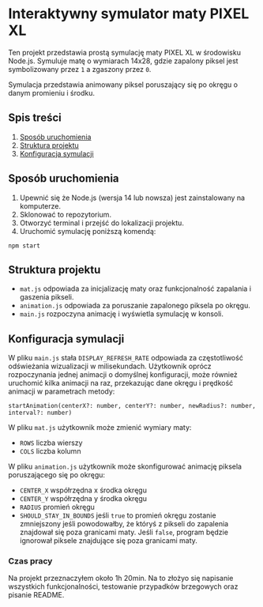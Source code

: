 # Interaktywny symulator maty PIXEL XL

Ten projekt przedstawia prostą symulację maty PIXEL XL w środowisku Node.js. Symuluje matę o wymiarach 14x28, gdzie zapalony piksel jest symbolizowany przez `1` a zgaszony przez `0`.

Symulacja przedstawia animowany piksel poruszający się po okręgu o danym promieniu i środku.

## Spis treści
1. [Sposób uruchomienia](#sposób-uruchomienia)
2. [Struktura projektu](#struktura-projektu)
3. [Konfiguracja symulacji](#konfiguracja-symulacji)

## Sposób uruchomienia
1. Upewnić się że Node.js (wersja 14 lub nowsza) jest zainstalowany na komputerze.
2. Sklonować to repozytorium.
3. Otworzyć terminal i przejść do lokalizacji projektu.
4. Uruchomić symulację poniższą komendą:
```
npm start
```

## Struktura projektu
- `mat.js` odpowiada za inicjalizację maty oraz funkcjonalność zapalania i gaszenia pikseli.
- `animation.js` odpowiada za poruszanie zapalonego piksela po okręgu.
- `main.js` rozpoczyna animację i wyświetla symulację w konsoli.

## Konfiguracja symulacji
W pliku `main.js` stała `DISPLAY_REFRESH_RATE` odpowiada za częstotliwość odświeżania wizualizacji w milisekundach. Użytkownik oprócz rozpoczynania jednej animacji o domyślnej konfiguracji, może również uruchomić kilka animacji na raz, przekazując dane okręgu i prędkość animacji w parametrach metody:

`startAnimation(centerX?: number, centerY?: number, newRadius?: number, interval?: number)`

W pliku `mat.js` użytkownik może zmienić wymiary maty:
- `ROWS` liczba wierszy
- `COLS` liczba kolumn

W pliku `animation.js` użytkownik może skonfigurować animację piksela poruszającego się po okręgu:
- `CENTER_X` współrzędna x środka okręgu
- `CENTER_Y` współrzędna y środka okręgu
- `RADIUS` promień okręgu
- `SHOULD_STAY_IN_BOUNDS` jeśli `true` to promień okręgu zostanie zmniejszony jeśli powodowałby, że któryś z pikseli do zapalenia znajdował się poza granicami maty. Jeśli `false`, program będzie ignorował piksele znajdujące się poza granicami maty.

### Czas pracy
Na projekt przeznaczyłem około 1h 20min. Na to złożyo się napisanie wszystkich funkcjonalności, testowanie przypadków brzegowych oraz pisanie README.